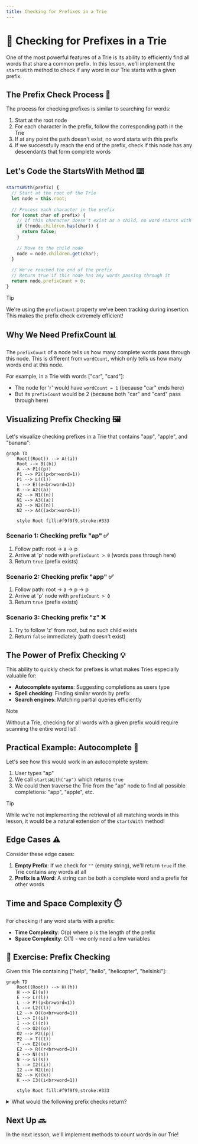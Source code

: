 ```yaml
---
title: Checking for Prefixes in a Trie
---
```


# 🔖 Checking for Prefixes in a Trie

One of the most powerful features of a Trie is its ability to efficiently find all words that share a common prefix. In this lesson, we'll implement the `startsWith` method to check if any word in our Trie starts with a given prefix.

## The Prefix Check Process 🔄

The process for checking prefixes is similar to searching for words:

1. Start at the root node
2. For each character in the prefix, follow the corresponding path in the Trie
3. If at any point the path doesn't exist, no word starts with this prefix
4. If we successfully reach the end of the prefix, check if this node has any descendants that form complete words

## Let's Code the StartsWith Method ⌨️

```javascript
startsWith(prefix) {
  // Start at the root of the Trie
  let node = this.root;
  
  // Process each character in the prefix
  for (const char of prefix) {
    // If this character doesn't exist as a child, no word starts with this prefix
    if (!node.children.has(char)) {
      return false;
    }
    
    // Move to the child node
    node = node.children.get(char);
  }
  
  // We've reached the end of the prefix
  // Return true if this node has any words passing through it
  return node.prefixCount > 0;
}
```

> [!TIP]
> We're using the `prefixCount` property we've been tracking during insertion. This makes the prefix check extremely efficient!

## Why We Need PrefixCount 📊

The `prefixCount` of a node tells us how many complete words pass through this node. This is different from `wordCount`, which only tells us how many words end at this node.

For example, in a Trie with words ["car", "card"]:
- The node for 'r' would have `wordCount = 1` (because "car" ends here)
- But its `prefixCount` would be 2 (because both "car" and "card" pass through here)

## Visualizing Prefix Checking 🖼️

Let's visualize checking prefixes in a Trie that contains "app", "apple", and "banana":

```mermaid
graph TD
    Root((Root)) --> A((a))
    Root --> B((b))
    A --> P1((p))
    P1 --> P2((p<br>word=1))
    P1 --> L((l))
    L --> E((e<br>word=1))
    B --> A2((a))
    A2 --> N1((n))
    N1 --> A3((a))
    A3 --> N2((n))
    N2 --> A4((a<br>word=1))
    
    style Root fill:#f9f9f9,stroke:#333
```

### Scenario 1: Checking prefix "ap" ✅

1. Follow path: root → a → p
2. Arrive at 'p' node with `prefixCount > 0` (words pass through here)
3. Return `true` (prefix exists)

### Scenario 2: Checking prefix "app" ✅

1. Follow path: root → a → p → p
2. Arrive at 'p' node with `prefixCount > 0`
3. Return `true` (prefix exists)

### Scenario 3: Checking prefix "z" ❌

1. Try to follow 'z' from root, but no such child exists
2. Return `false` immediately (path doesn't exist)

## The Power of Prefix Checking 💡

This ability to quickly check for prefixes is what makes Tries especially valuable for:

- **Autocomplete systems**: Suggesting completions as users type
- **Spell checking**: Finding similar words by prefix
- **Search engines**: Matching partial queries efficiently

> [!NOTE]
> Without a Trie, checking for all words with a given prefix would require scanning the entire word list!

## Practical Example: Autocomplete 🚀

Let's see how this would work in an autocomplete system:

1. User types "ap"
2. We call `startsWith("ap")` which returns `true`
3. We could then traverse the Trie from the "ap" node to find all possible completions: "app", "apple", etc.

> [!TIP]
> While we're not implementing the retrieval of all matching words in this lesson, it would be a natural extension of the `startsWith` method!

## Edge Cases ⚠️

Consider these edge cases:

1. **Empty Prefix**: If we check for `""` (empty string), we'll return `true` if the Trie contains any words at all
2. **Prefix is a Word**: A string can be both a complete word and a prefix for other words

## Time and Space Complexity ⏱️

For checking if any word starts with a prefix:

- **Time Complexity**: O(p) where p is the length of the prefix
- **Space Complexity**: O(1) - we only need a few variables

## 🧠 Exercise: Prefix Checking

Given this Trie containing ["help", "hello", "helicopter", "helsinki"]:

```mermaid
graph TD
    Root((Root)) --> H((h))
    H --> E((e))
    E --> L((l))
    L --> P((p<br>word=1))
    L --> L2((l))
    L2 --> O((o<br>word=1))
    L --> I((i))
    I --> C((c))
    C --> O2((o))
    O2 --> P2((p))
    P2 --> T((t))
    T --> E2((e))
    E2 --> R((r<br>word=1))
    E --> N((n))
    N --> S((s))
    S --> I2((i))
    I2 --> N2((n))
    N2 --> K((k))
    K --> I3((i<br>word=1))
    
    style Root fill:#f9f9f9,stroke:#333
```

<details>
<summary>What would the following prefix checks return?</summary>

- `startsWith("he")` → `true` (leads to all four words)
- `startsWith("help")` → `true` (leads to "help" and "helicopter")
- `startsWith("hel")` → `true` (leads to all four words)
- `startsWith("helsink")` → `true` (leads to "helsinki")
- `startsWith("hm")` → `false` (path doesn't exist)
- `startsWith("")` → `true` (empty prefix matches everything)

</details>

## Next Up 🔜

In the next lesson, we'll implement methods to count words in our Trie! 